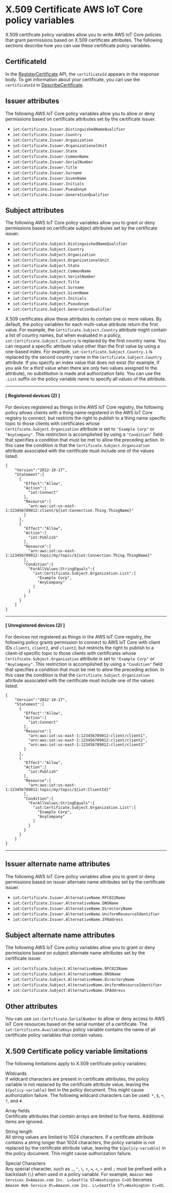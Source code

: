 # X\.509 Certificate AWS IoT Core policy variables<a name="cert-policy-variables"></a>

X\.509 certificate policy variables allow you to write AWS IoT Core policies that grant permissions based on X\.509 certificate attributes\. The following sections describe how you can use these certificate policy variables\.

## CertificateId<a name="cert-policy-variables-certid"></a>

In the [RegisterCertificate](https://docs.aws.amazon.com/iot/latest/apireference/API_RegisterCertificate.html) API, the `certificateId` appears in the response body\. To get information about your certificate, you can use the `certificateId` in [DescribeCertificate](https://docs.aws.amazon.com/iot/latest/apireference/API_DescribeCertificate.html)\.

## Issuer attributes<a name="issuer-attributes"></a>

The following AWS IoT Core policy variables allow you to allow or deny permissions based on certificate attributes set by the certificate issuer\.
+ `iot:Certificate.Issuer.DistinguishedNameQualifier`
+ `iot:Certificate.Issuer.Country`
+ `iot:Certificate.Issuer.Organization`
+ `iot:Certificate.Issuer.OrganizationalUnit`
+ `iot:Certificate.Issuer.State`
+ `iot:Certificate.Issuer.CommonName`
+ `iot:Certificate.Issuer.SerialNumber`
+ `iot:Certificate.Issuer.Title`
+ `iot:Certificate.Issuer.Surname`
+ `iot:Certificate.Issuer.GivenName`
+ `iot:Certificate.Issuer.Initials`
+ `iot:Certificate.Issuer.Pseudonym`
+ `iot:Certificate.Issuer.GenerationQualifier` 

## Subject attributes<a name="subject-attributes"></a>

The following AWS IoT Core policy variables allow you to grant or deny permissions based on certificate subject attributes set by the certificate issuer\.
+ `iot:Certificate.Subject.DistinguishedNameQualifier`
+ `iot:Certificate.Subject.Country`
+ `iot:Certificate.Subject.Organization`
+ `iot:Certificate.Subject.OrganizationalUnit`
+ `iot:Certificate.Subject.State`
+ `iot:Certificate.Subject.CommonName`
+ `iot:Certificate.Subject.SerialNumber`
+ `iot:Certificate.Subject.Title`
+ `iot:Certificate.Subject.Surname`
+ `iot:Certificate.Subject.GivenName`
+ `iot:Certificate.Subject.Initials`
+ `iot:Certificate.Subject.Pseudonym`
+ `iot:Certificate.Subject.GenerationQualifier` 

X\.509 certificates allow these attributes to contain one or more values\. By default, the policy variables for each multi\-value attribute return the first value\. For example, the `Certificate.Subject.Country` attribute might contain a list of country names, but when evaluated in a policy, `iot:Certificate.Subject.Country` is replaced by the first country name\. You can request a specific attribute value other than the first value by using a one\-based index\. For example, `iot:Certificate.Subject.Country.1` is replaced by the second country name in the `Certificate.Subject.Country` attribute\. If you specify an index value that does not exist \(for example, if you ask for a third value when there are only two values assigned to the attribute\), no substitution is made and authorization fails\. You can use the `.List` suffix on the policy variable name to specify all values of the attribute\.

------
#### [ Registered devices \(2\) ]

For devices registered as things in the AWS IoT Core registry, the following policy allows clients with a thing name registered in the AWS IoT Core registry to connect, but restricts the right to publish to a thing name specific topic to those clients with certificates whose `Certificate.Subject.Organization` attribute is set to `"Example Corp"` or `"AnyCompany"`\. This restriction is accomplished by using a `"Condition"` field that specifies a condition that must be met to allow the preceding action\. In this case the condition is that the `Certificate.Subject.Organization` attribute associated with the certificate must include one of the values listed:

```
{
    "Version":"2012-10-17",
    "Statement":[
      {
        "Effect":"Allow",
        "Action":[
          "iot:Connect"
        ],
        "Resource":[
          "arn:aws:iot:us-east-1:123456789012:client/${iot:Connection.Thing.ThingName}"
        ]
      },
      {
        "Effect":"Allow",
        "Action":[
          "iot:Publish"
        ],
        "Resource":[
          "arn:aws:iot:us-east-1:123456789012:topic/my/topic/${iot:Connection.Thing.ThingName}"
        ],
        "Condition":{
          "ForAllValues:StringEquals":{
            "iot:Certificate.Subject.Organization.List":[
              "Example Corp",
              "AnyCompany"
            ]
          }
        }
      }
    ]
}
```

------
#### [ Unregistered devices \(2\) ]

For devices not registered as things in the AWS IoT Core registry, the following policy grants permission to connect to AWS IoT Core with client IDs `client1`, `client2`, and `client3`, but restricts the right to publish to a client\-id specific topic to those clients with certificates whose `Certificate.Subject.Organization` attribute is set to `"Example Corp"` or `"AnyCompany"`\. This restriction is accomplished by using a `"Condition"` field that specifies a condition that must be met to allow the preceding action\. In this case the condition is that the `Certificate.Subject.Organization` attribute associated with the certificate must include one of the values listed:

```
{
    "Version":"2012-10-17",
    "Statement":[
      {
        "Effect":"Allow",
        "Action":[
          "iot:Connect"
        ],
        "Resource":[
          "arn:aws:iot:us-east-1:123456789012:client/client1",
          "arn:aws:iot:us-east-1:123456789012:client/client2",
          "arn:aws:iot:us-east-1:123456789012:client/client3"
        ]
      },
      {
        "Effect":"Allow",
        "Action":[
          "iot:Publish"
        ],
        "Resource":[
          "arn:aws:iot:us-east-1:123456789012:topic/my/topic/${iot:ClientId}"
        ],
        "Condition":{
          "ForAllValues:StringEquals":{
            "iot:Certificate.Subject.Organization.List":[
              "Example Corp",
              "AnyCompany"
            ]
          }
        }
      }
    ]
}
```

------

## Issuer alternate name attributes<a name="issuer-alternate-name-attributes"></a>

The following AWS IoT Core policy variables allow you to grant or deny permissions based on issuer alternate name attributes set by the certificate issuer\.
+ `iot:Certificate.Issuer.AlternativeName.RFC822Name`
+ `iot:Certificate.Issuer.AlternativeName.DNSName`
+ `iot:Certificate.Issuer.AlternativeName.DirectoryName`
+ `iot:Certificate.Issuer.AlternativeName.UniformResourceIdentifier`
+ `iot:Certificate.Issuer.AlternativeName.IPAddress`

## Subject alternate name attributes<a name="subject-alternate-name-attributes"></a>

The following AWS IoT Core policy variables allow you to grant or deny permissions based on subject alternate name attributes set by the certificate issuer\.
+ `iot:Certificate.Subject.AlternativeName.RFC822Name`
+ `iot:Certificate.Subject.AlternativeName.DNSName`
+ `iot:Certificate.Subject.AlternativeName.DirectoryName`
+ `iot:Certificate.Subject.AlternativeName.UniformResourceIdentifier`
+ `iot:Certificate.Subject.AlternativeName.IPAddress`

## Other attributes<a name="other-attributes"></a>

You can use `iot:Certificate.SerialNumber` to allow or deny access to AWS IoT Core resources based on the serial number of a certificate\. The `iot:Certificate.AvailableKeys` policy variable contains the name of all certificate policy variables that contain values\.

## X\.509 Certificate policy variable limitations<a name="policy-limits"></a>

The following limitations apply to X\.509 certificate policy variables:

Wildcards  
If wildcard characters are present in certificate attributes, the policy variable is not replaced by the certificate attribute value, leaving the `${policy-variable}` text in the policy document\. This might cause authorization failure\. The following wildcard characters can be used: `*`, `$`, `+`, `?`, and `#`\.

Array fields  
Certificate attributes that contain arrays are limited to five items\. Additional items are ignored\.

String length  
All string values are limited to 1024 characters\. If a certificate attribute contains a string longer than 1024 characters, the policy variable is not replaced by the certificate attribute value, leaving the `${policy-variable}` in the policy document\. This might cause authorization failure\.

Special Characters  
Any special character, such as `,`, `"`, `\`, `+`, `=`, `<`, `>` and `;` must be prefixed with a backslash \(`\`\) when used in a policy variable\. For example, `Amazon Web Services O=Amazon.com Inc. L=Seattle ST=Washington C=US` becomes `Amazon Web Service O\=Amazon.com Inc. L\=Seattle ST\=Washington C\=US`\.